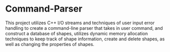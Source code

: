 # Command-Parser
This project utilizes C++ I/O streams and techniques of user input error handling to create a command-line parser that takes in user command, and construct a database of shapes, utilizes dynamic memory allocation techniques to keep track of shape information, create and delete shapes, as well as changing the properties of shapes.
